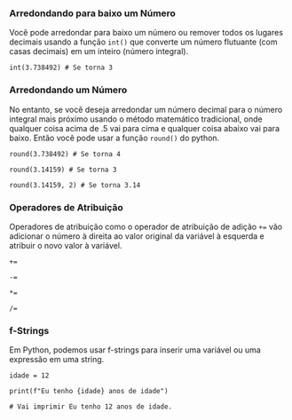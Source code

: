 ### Arredondando para baixo um Número
Você pode arredondar para baixo um número ou remover todos os lugares decimais usando a função `int()` que converte um número flutuante (com casas decimais) em um inteiro (número integral).

`int(3.738492) # Se torna 3` 

### Arredondando um Número
No entanto, se você deseja arredondar um número decimal para o número integral mais próximo usando o método matemático tradicional, onde qualquer coisa acima de .5 vai para cima e qualquer coisa abaixo vai para baixo. Então você pode usar a função `round()` do python.

`round(3.738492) # Se torna 4`

`round(3.14159) # Se torna 3`

`round(3.14159, 2) # Se torna 3.14`

### Operadores de Atribuição
Operadores de atribuição como o operador de atribuição de adição `+=` vão adicionar o número à direita ao valor original da variável à esquerda e atribuir o novo valor à variável.

`+=`

`-=`

`*=`

`/=`


### f-Strings
Em Python, podemos usar f-strings para inserir uma variável ou uma expressão em uma string.

`idade = 12`

`print(f"Eu tenho {idade} anos de idade")`

`# Vai imprimir Eu tenho 12 anos de idade.`